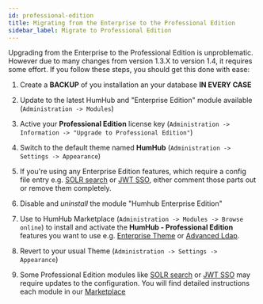 ```yaml
---
id: professional-edition
title: Migrating from the Enterprise to the Professional Edition
sidebar_label: Migrate to Professional Edition
---
```


Upgrading from the Enterprise to the Professional Edition is unproblematic. However due to many changes from version 1.3.X to version 1.4, it requires some effort. 
If you follow these steps, you should get this done with ease:

 
1. Create a **BACKUP** of you installation an your database **IN EVERY CASE**

2. Update to the latest HumHub and "Enterprise Edition" module available (`Administration -> Modules`) 

2. Active your **Professional Edition** license key (`Administration -> Information -> "Upgrade to Professional Edition"`)

3. Switch to the default theme named **HumHub** (`Administration -> Settings -> Appearance`)

4. If you're using any Enterprise Edition features, which require a config file entry e.g. [SOLR search](https://www.humhub.com/en/marketplace/solr/) or [JWT SSO](https://www.humhub.com/en/marketplace/jwt-sso/), either comment those parts out or remove them completely.

5. Disable and _uninstall_ the module "Humhub Enterprise Edition"

6. Use to HumHub Marketplace (`Administration -> Modules -> Browse online`) to install and activate the **HumHub - Professional Edition** features you want to use e.g. [Enterprise Theme](https://www.humhub.com/en/marketplace/enterprise-theme/) or [Advanced Ldap](https://www.humhub.com/en/marketplace/advanced-ldap/).

7. Revert to your usual Theme (`Administration -> Settings -> Appearance`)

8. Some Professional Edition modules like [SOLR search](https://www.humhub.com/en/marketplace/solr/) or [JWT SSO](https://www.humhub.com/en/marketplace/jwt-sso/) may require updates to the configuration. You will find detailed instructions each module in our [Marketplace](https://www.humhub.com/en/marketplace)